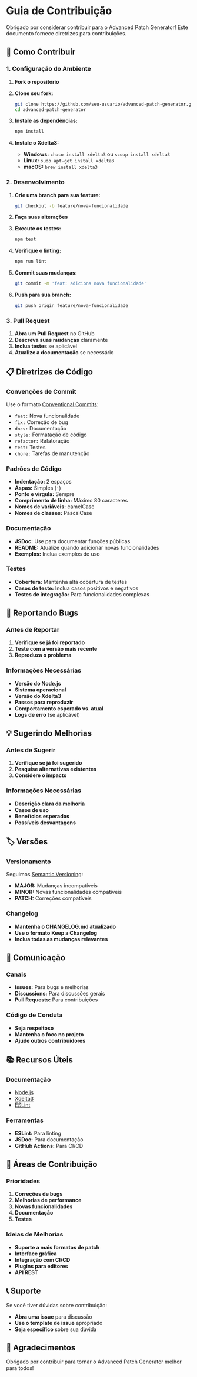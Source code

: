 # Guia de Contribuição

Obrigado por considerar contribuir para o Advanced Patch Generator! Este documento fornece diretrizes para contribuições.

## 🚀 Como Contribuir

### 1. Configuração do Ambiente

1. **Fork o repositório**
2. **Clone seu fork:**
   ```bash
   git clone https://github.com/seu-usuario/advanced-patch-generator.git
   cd advanced-patch-generator
   ```

3. **Instale as dependências:**
   ```bash
   npm install
   ```

4. **Instale o Xdelta3:**
   - **Windows:** `choco install xdelta3` ou `scoop install xdelta3`
   - **Linux:** `sudo apt-get install xdelta3`
   - **macOS:** `brew install xdelta3`

### 2. Desenvolvimento

1. **Crie uma branch para sua feature:**
   ```bash
   git checkout -b feature/nova-funcionalidade
   ```

2. **Faça suas alterações**

3. **Execute os testes:**
   ```bash
   npm test
   ```

4. **Verifique o linting:**
   ```bash
   npm run lint
   ```

5. **Commit suas mudanças:**
   ```bash
   git commit -m 'feat: adiciona nova funcionalidade'
   ```

6. **Push para sua branch:**
   ```bash
   git push origin feature/nova-funcionalidade
   ```

### 3. Pull Request

1. **Abra um Pull Request** no GitHub
2. **Descreva suas mudanças** claramente
3. **Inclua testes** se aplicável
4. **Atualize a documentação** se necessário

## 📋 Diretrizes de Código

### Convenções de Commit

Use o formato [Conventional Commits](https://www.conventionalcommits.org/):

- `feat:` Nova funcionalidade
- `fix:` Correção de bug
- `docs:` Documentação
- `style:` Formatação de código
- `refactor:` Refatoração
- `test:` Testes
- `chore:` Tarefas de manutenção

### Padrões de Código

- **Indentação:** 2 espaços
- **Aspas:** Simples (`'`)
- **Ponto e vírgula:** Sempre
- **Comprimento de linha:** Máximo 80 caracteres
- **Nomes de variáveis:** camelCase
- **Nomes de classes:** PascalCase

### Documentação

- **JSDoc:** Use para documentar funções públicas
- **README:** Atualize quando adicionar novas funcionalidades
- **Exemplos:** Inclua exemplos de uso

### Testes

- **Cobertura:** Mantenha alta cobertura de testes
- **Casos de teste:** Inclua casos positivos e negativos
- **Testes de integração:** Para funcionalidades complexas

## 🐛 Reportando Bugs

### Antes de Reportar

1. **Verifique se já foi reportado**
2. **Teste com a versão mais recente**
3. **Reproduza o problema**

### Informações Necessárias

- **Versão do Node.js**
- **Sistema operacional**
- **Versão do Xdelta3**
- **Passos para reproduzir**
- **Comportamento esperado vs. atual**
- **Logs de erro** (se aplicável)

## 💡 Sugerindo Melhorias

### Antes de Sugerir

1. **Verifique se já foi sugerido**
2. **Pesquise alternativas existentes**
3. **Considere o impacto**

### Informações Necessárias

- **Descrição clara da melhoria**
- **Casos de uso**
- **Benefícios esperados**
- **Possíveis desvantagens**

## 🏷️ Versões

### Versionamento

Seguimos [Semantic Versioning](https://semver.org/):

- **MAJOR:** Mudanças incompatíveis
- **MINOR:** Novas funcionalidades compatíveis
- **PATCH:** Correções compatíveis

### Changelog

- **Mantenha o CHANGELOG.md atualizado**
- **Use o formato Keep a Changelog**
- **Inclua todas as mudanças relevantes**

## 🤝 Comunicação

### Canais

- **Issues:** Para bugs e melhorias
- **Discussions:** Para discussões gerais
- **Pull Requests:** Para contribuições

### Código de Conduta

- **Seja respeitoso**
- **Mantenha o foco no projeto**
- **Ajude outros contribuidores**

## 📚 Recursos Úteis

### Documentação

- [Node.js](https://nodejs.org/docs/)
- [Xdelta3](https://github.com/jmacd/xdelta)
- [ESLint](https://eslint.org/docs/)

### Ferramentas

- **ESLint:** Para linting
- **JSDoc:** Para documentação
- **GitHub Actions:** Para CI/CD

## 🎯 Áreas de Contribuição

### Prioridades

1. **Correções de bugs**
2. **Melhorias de performance**
3. **Novas funcionalidades**
4. **Documentação**
5. **Testes**

### Ideias de Melhorias

- **Suporte a mais formatos de patch**
- **Interface gráfica**
- **Integração com CI/CD**
- **Plugins para editores**
- **API REST**

## 📞 Suporte

Se você tiver dúvidas sobre contribuição:

- **Abra uma issue** para discussão
- **Use o template de issue** apropriado
- **Seja específico** sobre sua dúvida

## 🙏 Agradecimentos

Obrigado por contribuir para tornar o Advanced Patch Generator melhor para todos!
